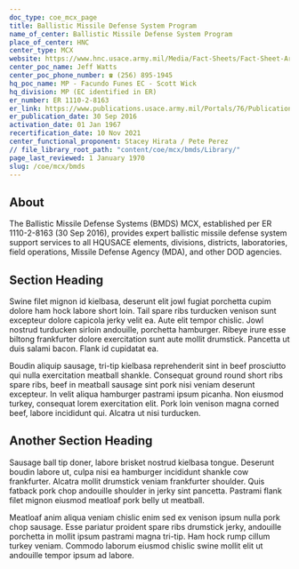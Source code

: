 ```yaml
---
doc_type: coe_mcx_page 
title: Ballistic Missile Defense System Program
name_of_center: Ballistic Missile Defense System Program
place_of_center: HNC
center_type: MCX
website: https://www.hnc.usace.army.mil/Media/Fact-Sheets/Fact-Sheet-Article-View/Article/622664/ballistic-missile-defense/
center_poc_name: Jeff Watts
center_poc_phone_number: ☎ (256) 895-1945
hq_poc_name: MP - Facundo Funes EC - Scott Wick
hq_division: MP (EC identified in ER)
er_number: ER 1110-2-8163
er_link: https://www.publications.usace.army.mil/Portals/76/Publications/EngineerRegulations/ER_1110-2-8163.pdf?ver=zccDjH50M11uFXTio2zR7w%3d%3d
er_publication_date: 30 Sep 2016
activation_date: 01 Jan 1967
recertification_date: 10 Nov 2021
center_functional_proponent: Stacey Hirata / Pete Perez
// file_library_root_path: "content/coe/mcx/bmds/Library/" 
page_last_reviewed: 1 January 1970 
slug: /coe/mcx/bmds
---
```


## About 

The Ballistic Missile Defense Systems (BMDS) MCX, established per ER 1110-2-8163 (30 Sep 2016), provides expert ballistic missile defense system support services to all HQUSACE elements, divisions, districts, laboratories, field operations, Missile Defense Agency (MDA), and other DOD agencies. 

## Section Heading 

Swine filet mignon id kielbasa, deserunt elit jowl fugiat porchetta cupim dolore ham hock labore short loin. Tail spare ribs turducken venison sunt excepteur dolore capicola jerky velit ea. Aute elit tempor chislic. Jowl nostrud turducken sirloin andouille, porchetta hamburger. Ribeye irure esse biltong frankfurter dolore exercitation sunt aute mollit drumstick. Pancetta ut duis salami bacon. Flank id cupidatat ea. 

Boudin aliquip sausage, tri-tip kielbasa reprehenderit sint in beef prosciutto qui nulla exercitation meatball shankle. Consequat ground round short ribs spare ribs, beef in meatball sausage sint pork nisi veniam deserunt excepteur. In velit aliqua hamburger pastrami ipsum picanha. Non eiusmod turkey, consequat lorem exercitation elit. Pork loin venison magna corned beef, labore incididunt qui. Alcatra ut nisi turducken. 

## Another Section Heading 

Sausage ball tip doner, labore brisket nostrud kielbasa tongue. Deserunt boudin labore ut, culpa nisi ea hamburger incididunt shankle cow frankfurter. Alcatra mollit drumstick veniam frankfurter shoulder. Quis fatback pork chop andouille shoulder in jerky sint pancetta. Pastrami flank filet mignon eiusmod meatloaf pork belly ut meatball. 

Meatloaf anim aliqua veniam chislic enim sed ex venison ipsum nulla pork chop sausage. Esse pariatur proident spare ribs drumstick jerky, andouille porchetta in mollit ipsum pastrami magna tri-tip. Ham hock rump cillum turkey veniam. Commodo laborum eiusmod chislic swine mollit elit ut andouille tempor ipsum ad labore. 

